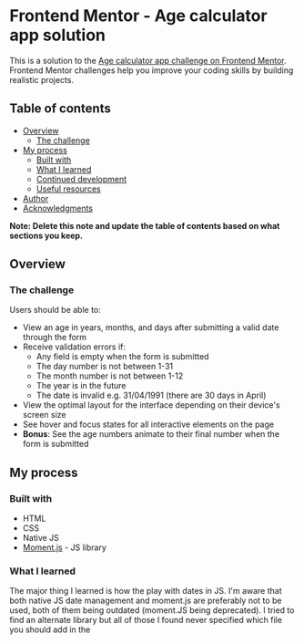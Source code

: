 # Frontend Mentor - Age calculator app solution

This is a solution to the [Age calculator app challenge on Frontend Mentor](https://www.frontendmentor.io/challenges/age-calculator-app-dF9DFFpj-Q). Frontend Mentor challenges help you improve your coding skills by building realistic projects. 

## Table of contents

- [Overview](#overview)
  - [The challenge](#the-challenge)
- [My process](#my-process)
  - [Built with](#built-with)
  - [What I learned](#what-i-learned)
  - [Continued development](#continued-development)
  - [Useful resources](#useful-resources)
- [Author](#author)
- [Acknowledgments](#acknowledgments)

**Note: Delete this note and update the table of contents based on what sections you keep.**

## Overview

### The challenge

Users should be able to:

- View an age in years, months, and days after submitting a valid date through the form
- Receive validation errors if:
  - Any field is empty when the form is submitted
  - The day number is not between 1-31
  - The month number is not between 1-12
  - The year is in the future
  - The date is invalid e.g. 31/04/1991 (there are 30 days in April)
- View the optimal layout for the interface depending on their device's screen size
- See hover and focus states for all interactive elements on the page
- **Bonus**: See the age numbers animate to their final number when the form is submitted

## My process

### Built with

- HTML
- CSS
- Native JS
- [Moment.js](momentjs.com) - JS library 


### What I learned

The major thing I learned is how the play with dates in JS. I'm aware that both native JS date management and moment.js are preferably not to be used, both of them being outdated (moment.JS being deprecated). I tried to find an alternate library but all of those I found never specified which file you should add in the <script> in your HTML file to use the lib with your browser. Took me a whole day to understand it and why every lib I installed with npm would always end in throwing me errors everywhere. I guess it means that it's not how it's done nowaday and so, I could say that I learned what I needed to learn, if that makes sense. 

Also, I learned how make dynamic counters with setInterval(). The code part using it is currently not in the best state since it took me a long time to understand why my function wouldn't work, so it's kind of a mess right know. I might try to make it work one day, not too sure currently. 


### Continued development

Seeing how much time I spent trying to understand why things weren't working only to realise little by little that I wasn't using libraries the "right way", I think I'll focus on learning more on what today developpers are using to code, which doesn't seems to be what I use even though that's what tutorials I found online taught me to use. 

There is also a function given in the moment.js doc that should have helped me, but I just didn't manage to understand it even though it was quite simple. I thing I lack a profound understanding of how a lot of thing works, and I'll start by trying to understand this function. 


## Author

- Frontend Mentor - [@Koelrett](https://www.frontendmentor.io/profile/Koelrett)

